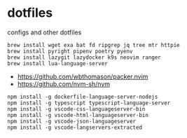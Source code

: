 # dotfiles
configs and other dotfiles


```shell
brew install wget exa bat fd ripgrep jq tree mtr httpie
brew install pyright pipenv poetry pyenv
brew install lazygit lazydocker k9s neovim ranger
brew install lua-language-server
```

* https://github.com/wbthomason/packer.nvim
* https://github.com/nvm-sh/nvm

```
npm install -g dockerfile-language-server-nodejs
npm install -g typescript typescript-language-server
npm install -g vscode-css-languageserver-bin
npm install -g vscode-html-languageserver-bin
npm install -g vscode-json-languageserver
npm install -g vscode-langservers-extracted
```
